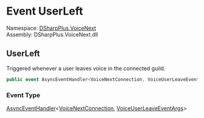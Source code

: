 # Event UserLeft

Namespace: [DSharpPlus.VoiceNext](DSharpPlus.VoiceNext.md)  
Assembly: DSharpPlus.VoiceNext.dll

## <a id="DSharpPlus_VoiceNext_VoiceNextConnection_UserLeft"></a>UserLeft

Triggered whenever a user leaves voice in the connected guild.

```csharp
public event AsyncEventHandler<VoiceNextConnection, VoiceUserLeaveEventArgs> UserLeft
```

### Event Type

[AsyncEventHandler](DSharpPlus.AsyncEvents.AsyncEventHandler\-2.md)<[VoiceNextConnection](DSharpPlus.VoiceNext.VoiceNextConnection.md), [VoiceUserLeaveEventArgs](DSharpPlus.VoiceNext.EventArgs.VoiceUserLeaveEventArgs.md)\>

